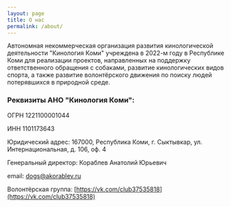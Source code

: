 ```yaml
---
layout: page
title: О нас
permalink: /about/
---
```


Автономная некоммерческая организация развития кинологической деятельности "Кинология Коми" учреждена в 2022-м году в Республике Коми для реализации проектов, направленных на поддержку ответственного обращения с собаками, развитие кинологических видов спорта, а также развитие волонтёрского движения по поиску людей потерявшихся в природной среде.


### Реквизиты АНО "Кинология Коми":

ОГРН 1221100001044

ИНН 1101173643

Юридический адрес: 167000, Республика Коми, г. Сыктывкар, ул. Интернациональная, д. 106, оф. 4

Генеральный директор: Кораблев Анатолий Юрьевич

email: [dogs@akorablev.ru](dogs@akorablev.ru)

Волонтёрская группа: [https://vk.com/club37535818](https://vk.com/club37535818)
